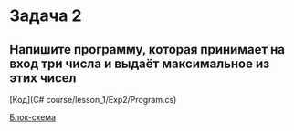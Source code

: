 # Задача 2

## Напишите программу, которая принимает на вход три числа и выдаёт максимальное из этих чисел

[Код](C# course/lesson_1/Exp2/Program.cs)

[Блок-схема](https://github.com/kutuzoffmoscow/C-repo/blob/main/lesson_1/exp2/diagram.drawio.png)